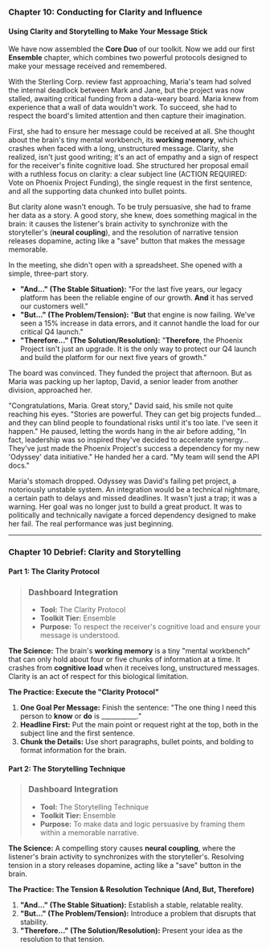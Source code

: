 ### **Chapter 10: Conducting for Clarity and Influence**
#### Using Clarity and Storytelling to Make Your Message Stick

We have now assembled the **Core Duo** of our toolkit. Now we add our first **Ensemble** chapter, which combines two powerful protocols designed to make your message received and remembered.

With the Sterling Corp. review fast approaching, Maria's team had solved the internal deadlock between Mark and Jane, but the project was now stalled, awaiting critical funding from a data-weary board. Maria knew from experience that a wall of data wouldn't work. To succeed, she had to respect the board's limited attention and then capture their imagination.

First, she had to ensure her message could be received at all. She thought about the brain's tiny mental workbench, its **working memory**, which crashes when faced with a long, unstructured message. Clarity, she realized, isn't just good writing; it's an act of empathy and a sign of respect for the receiver's finite cognitive load. She structured her proposal email with a ruthless focus on clarity: a clear subject line (ACTION REQUIRED: Vote on Phoenix Project Funding), the single request in the first sentence, and all the supporting data chunked into bullet points.

But clarity alone wasn't enough. To be truly persuasive, she had to frame her data as a story. A good story, she knew, does something magical in the brain: it causes the listener's brain activity to synchronize with the storyteller's (**neural coupling**), and the resolution of narrative tension releases dopamine, acting like a "save" button that makes the message memorable.

In the meeting, she didn't open with a spreadsheet. She opened with a simple, three-part story.

*   **"And..." (The Stable Situation):** "For the last five years, our legacy platform has been the reliable engine of our growth. **And** it has served our customers well."
*   **"But..." (The Problem/Tension):** "**But** that engine is now failing. We've seen a 15% increase in data errors, and it cannot handle the load for our critical Q4 launch."
*   **"Therefore..." (The Solution/Resolution):** "**Therefore**, the Phoenix Project isn't just an upgrade. It is the only way to protect our Q4 launch and build the platform for our next five years of growth."

The board was convinced. They funded the project that afternoon. But as Maria was packing up her laptop, David, a senior leader from another division, approached her.

"Congratulations, Maria. Great story," David said, his smile not quite reaching his eyes. "Stories are powerful. They can get big projects funded... and they can blind people to foundational risks until it's too late. I've seen it happen." He paused, letting the words hang in the air before adding, "In fact, leadership was so inspired they've decided to accelerate synergy... They've just made the Phoenix Project's success a dependency for my new 'Odyssey' data initiative." He handed her a card. "My team will send the API docs."

Maria's stomach dropped. Odyssey was David's failing pet project, a notoriously unstable system. An integration would be a technical nightmare, a certain path to delays and missed deadlines. It wasn't just a trap; it was a warning. Her goal was no longer just to build a great product. It was to politically and technically navigate a forced dependency designed to make her fail. The real performance was just beginning.

---
### **Chapter 10 Debrief: Clarity and Storytelling**

#### **Part 1: The Clarity Protocol**

> ### **Dashboard Integration**
> *   **Tool:** The Clarity Protocol
> *   **Toolkit Tier:** Ensemble
> *   **Purpose:** To respect the receiver's cognitive load and ensure your message is understood.

**The Science:** The brain's **working memory** is a tiny "mental workbench" that can only hold about four or five chunks of information at a time. It crashes from **cognitive load** when it receives long, unstructured messages. Clarity is an act of respect for this biological limitation.

**The Practice: Execute the "Clarity Protocol"**
1.  **One Goal Per Message:** Finish the sentence: "The one thing I need this person to **know** or **do** is ___________."
2.  **Headline First:** Put the main point or request right at the top, both in the subject line and the first sentence.
3.  **Chunk the Details:** Use short paragraphs, bullet points, and bolding to format information for the brain.

#### **Part 2: The Storytelling Technique**

> ### **Dashboard Integration**
> *   **Tool:** The Storytelling Technique
> *   **Toolkit Tier:** Ensemble
> *   **Purpose:** To make data and logic persuasive by framing them within a memorable narrative.

**The Science:** A compelling story causes **neural coupling**, where the listener's brain activity to synchronizes with the storyteller's. Resolving tension in a story releases dopamine, acting like a "save" button in the brain.

**The Practice: The Tension & Resolution Technique (And, But, Therefore)**
1.  **"And..." (The Stable Situation):** Establish a stable, relatable reality.
2.  **"But..." (The Problem/Tension):** Introduce a problem that disrupts that stability.
3.  **"Therefore..." (The Solution/Resolution):** Present your idea as the resolution to that tension.
      